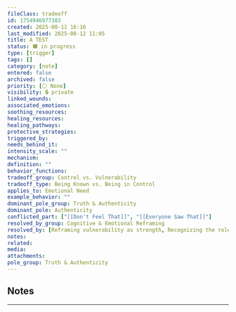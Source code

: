 ```yaml
---
fileClass: tradeoff
id: 1754946977383
created: 2025-08-11 16:16
last_modified: 2025-08-12 11:05
title: A TEST
status: 🟧 in progress
type: [trigger]
tags: []
category: [note]
entered: false
archived: false
priority: [⚪ None]
visibility: 🔒 private
linked_wounds: 
associated_emotions: 
soothing_resources: 
healing_resources: 
healing_pathways: 
protective_strategies: 
triggered_by: 
needs_behind_it: 
intensity_scale: ""
mechanism: 
definition: ""
behavior_functions: 
tradeoff_group: Control vs. Vulnerability
tradeoff_type: Being Known vs. Being in Control
applies_to: Emotional Need
example_behavior: ""
dominant_pole_group: Truth & Authenticity
dominant_pole: Authenticity
conflicted_part: ["[[Don't Feel That]]", "[[Everyone Saw That]]"]
resolved_by_group: Cognitive & Emotional Reframing
resolved_by: [Reframing vulnerability as strength, Recognizing the role of trauma or conditioning]
notes: 
related: 
media: 
attachments: 
pole_group: Truth & Authenticity
---
```


## Notes
---

